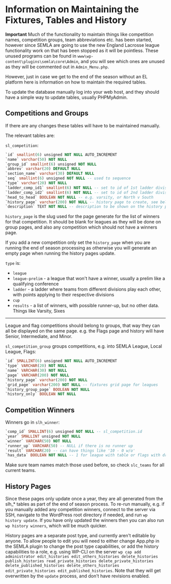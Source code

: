 # Information on Maintaining the Fixtures, Tables and History

**Important** Much of the functionality to maintain things like competition names, competition groups, team abbreviations etc. has been started, however since SEMLA are going to use the new England Lacrosse league functionality work on that has been stopped as it will be pointless. These unused programs can be found in `www\wp-content\plugins\semla\core\Admin`, and you will see which ones are unused as they will be commented out in `Admin_Menu.php`.

However, just in case we get to the end of the season without an EL platform here is information on how to maintain the required tables.

To update the database manually log into your web host, and they should have a simple way to update tables, usually PHPMyAdmin.

## Competitions and Groups

If there are any changes these tables will have to be maintained manually.

The relevant tables are:

`sl_competition`:

```sql
`id` smallint(6) unsigned NOT NULL AUTO_INCREMENT
`name` varchar(50) NOT NULL
`group_id` smallint(6) unsigned NOT NULL
`abbrev` varchar(20) DEFAULT NULL
`section_name` varchar(30) DEFAULT NULL
`seq` smallint(6) unsigned NOT NULL -- used to sequence
`type` varchar(20) NOT NULL
`ladder_comp_id1` smallint(6) NOT NULL -- set to id of 1st ladder division
`ladder_comp_id2` smallint(6) NOT NULL -- set to id of 2nd ladder division
`head_to_head` BOOLEAN NOT NULL -- e.g. varsity, or North v South
`history_page` varchar(200) NOT NULL -- history page to create, see below
`description` TEXT NOT NULL -- description to be shown on the history page
```

`history_page` is the slug used for the page generate for the list of winners
for that competition. It should be blank for leagues as they will be done on
group pages, and also
any competition which should not have a winners page.

If you add a new competition only set the `history_page` when you are running the end of season
processing as otherwise you will generate an empty page when running the history pages update.

`type` is:

* `league`
* `league-prelim` - a league that won't have a winner, usually a prelim like a qualifying conference
* `ladder` - a ladder where teams from different divisions play each other, with points applying to their respective divisions
* `cup`
* `results` - a list of winners, with possible runner-up, but no other data. Things like Varsity, Sixes

---

League and flag competitions should belong to groups, that way they can all be displayed on the same page. e.g. the Flags page and history will have Senior, Intermediate, and Minor.

`sl_competition_group` groups competitions, e.g. into SEMLA League, Local League, Flags:

```sql
`id` SMALLINT(6) unsigned NOT NULL AUTO_INCREMENT
`type` VARCHAR(20) NOT NULL
`name` VARCHAR(30) NOT NULL
`page` VARCHAR(200) NOT NULL
`history_page` varchar(200) NOT NULL
`grid_page` varchar(200) NOT NULL -- fixtures grid page for leagues
`history_group_page` BOOLEAN NOT NULL
`history_only` BOOLEAN NOT NULL
```

## Competition Winners

Winners go in `slh_winner`:

```sql
`comp_id` SMALLINT(6) unsigned NOT NULL -- sl_competition.id
`year` SMALLINT unsigned NOT NULL
`winner` VARCHAR(50) NOT NULL
`runner_up` VARCHAR(50) -- NULL if there is no runner up
`result` VARCHAR(20) -- can have things like '10 - 0 w/o'
`has_data` BOOLEAN NOT NULL -- 1 for league with table or flags with draw, 0 otherwise
```

Make sure team names match those used before, so check `slc_teams` for all current teams.

## History Pages

Since these pages only update once a year, they are all generated from the slh_* tables as part of the end of season process. To re-run manually, e.g. if you manually added any competition winners, connect to the server via SSH, navigate to the WordPress root directory if needed, and run `wp history update`. If you have only updated the winners then you can also run `wp history winners`, which will be much quicker.

History pages are a separate post type, and currently aren't editable by anyone. To allow people to edit you will need to either change App.php in the SEMLA plugin to change the post type capabilities, or add the history capabilities to a role, e.g. using WP-CLI on the server `wp cap add administrator edit_histories edit_others_histories delete_histories publish_histories read_private_histories delete_private_histories delete_published_histories delete_others_histories edit_private_histories edit_published_histories`. Note that they will get overwritten by the `update` process, and don't have revisions enabled.
